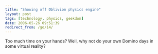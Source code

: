 ```yaml
---
title: "Showing off Oblivion physics engine"
layout: post
tags: [technology, physics, geekdom]
date: 2006-05-26 09:51:39
redirect_from: /go/14/
---
```


Too much time on your hands? Well, why not do your own Domino days in some virtual reality? 

<object width="425" height="350"><param name="movie" value="http://www.youtube.com/v/UyHiIeBsc9E"></param><embed src="http://www.youtube.com/v/UyHiIeBsc9E" type="application/x-shockwave-flash" width="425" height="350"></embed></object>